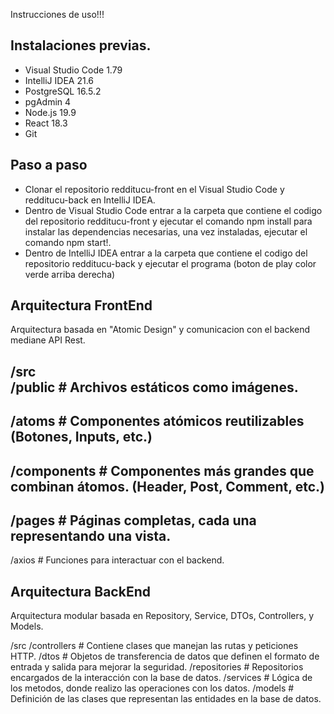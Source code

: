 Instrucciones de uso!!!

Instalaciones previas.
--------------------------------------------------------------------------------------------------------------------------------------------------------------------------
- Visual Studio Code 1.79
- IntelliJ IDEA 21.6
- PostgreSQL 16.5.2
- pgAdmin 4
- Node.js 19.9
- React 18.3
- Git

Paso a paso
--------------------------------------------------------------------------------------------------------------------------------------------------------------------------
- Clonar el repositorio redditucu-front en el Visual Studio Code y redditucu-back en IntelliJ IDEA.
- Dentro de Visual Studio Code entrar a la carpeta que contiene el codigo del repositorio redditucu-front y ejecutar el comando npm install para instalar las dependencias necesarias, una vez instaladas, ejecutar el comando npm start!.
- Dentro de IntelliJ IDEA entrar a la carpeta que contiene el codigo del repositorio redditucu-back y ejecutar el programa (boton de play color verde arriba derecha)

Arquitectura FrontEnd
--------------------------------------------------------------------------------------------------------------------------------------------------------------------------
Arquitectura basada en "Atomic Design" y comunicacion con el backend mediane API Rest.

/src  
  /public              # Archivos estáticos como imágenes.  
  ---  
  /atoms               # Componentes atómicos reutilizables (Botones, Inputs, etc.)  
  ---  
  /components          # Componentes más grandes que combinan átomos. (Header, Post, Comment, etc.)  
  ---  
  /pages               # Páginas completas, cada una representando una vista.  
  ---  
  /axios               # Funciones para interactuar con el backend.  

Arquitectura BackEnd
--------------------------------------------------------------------------------------------------------------------------------------------------------------------------
Arquitectura modular basada en Repository, Service, DTOs, Controllers, y Models.

/src
  /controllers       # Contiene clases que manejan las rutas y peticiones HTTP.
  /dtos              # Objetos de transferencia de datos que definen el formato de entrada y salida para mejorar la seguridad.
  /repositories      # Repositorios encargados de la interacción con la base de datos.
  /services          # Lógica de los metodos, donde realizo las operaciones con los datos.
  /models            # Definición de las clases que representan las entidades en la base de datos.

